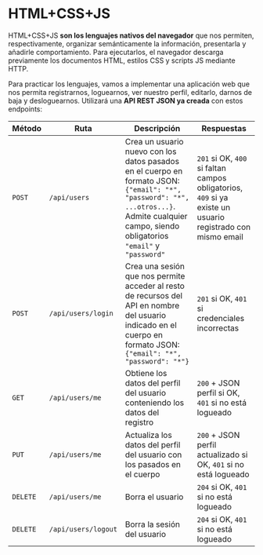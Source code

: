 # HTML+CSS+JS

HTML+CSS+JS **son los lenguajes nativos del navegador** que nos permiten, respectivamente, organizar semánticamente la información, presentarla y añadirle comportamiento. Para ejecutarlos, el navegador descarga previamente los documentos HTML, estilos CSS y scripts JS mediante HTTP.

Para practicar los lenguajes, vamos a implementar una aplicación web que nos permita registrarnos, loguearnos, ver nuestro perfil, editarlo, darnos de baja y desloguearnos. Utilizará una **API REST JSON ya creada** con estos endpoints:

| Método | Ruta | Descripción | Respuestas |
|--------|------|-------------|------------|
| `POST` | `/api/users` | Crea un usuario nuevo con los datos pasados en el cuerpo en formato JSON: `{"email": "*", "password": "*", ...otros...}`. Admite cualquier campo, siendo obligatorios `"email"` y `"password"` | `201` si OK, `400` si faltan campos obligatorios, `409` si ya existe un usuario registrado con mismo email |
| `POST` | `/api/users/login` | Crea una sesión que nos permite acceder al resto de recursos del API en nombre del usuario indicado en el cuerpo en formato JSON: `{"email": "*", "password": "*"}` | `201` si OK, `401` si credenciales incorrectas |
| `GET` | `/api/users/me` | Obtiene los datos del perfil del usuario conteniendo los datos del registro | `200` + JSON perfil si OK, `401` si no está logueado |
| `PUT` | `/api/users/me` | Actualiza los datos del perfil del usuario con los pasados en el cuerpo | `200` + JSON perfil actualizado si OK, `401` si no está logueado |
| `DELETE` | `/api/users/me` | Borra el usuario | `204` si OK, `401` si no está logueado |
| `DELETE` | `/api/users/logout` | Borra la sesión del usuario | `204` si OK, `401` si no está logueado |
